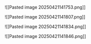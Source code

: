 ![[Pasted image 20250421141753.png]]

![[Pasted image 20250421141807.png]]

![[Pasted image 20250421141834.png]]

![[Pasted image 20250421141846.png]]